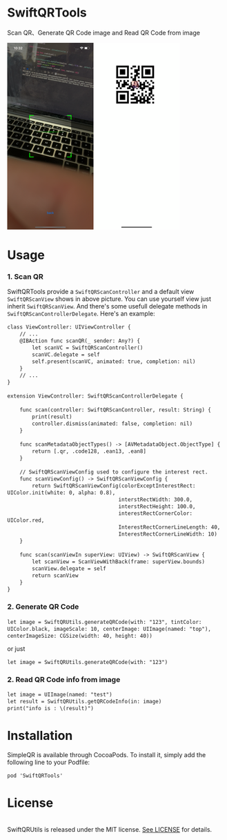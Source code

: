 # SwiftQRTools
Scan QR、Generate QR Code image and Read QR Code from image

<img src="https://raw.githubusercontent.com/archerLj/SwiftQRTools/master/pics/scanPage.PNG" width= "200"/><img src="https://raw.githubusercontent.com/archerLj/SwiftQRTools/master/pics/qrPage.PNG" width= "200"/>

# Usage
### 1. Scan QR
SwiftQRTools provide a `SwiftQRScanController` and a default view `SwiftQRScanView` shows in above picture. You can use yourself view just inherit `SwiftQRScanView`. And there's some usefull delegate methods in `SwiftQRScanControllerDelegate`. Here's an example:
```
class ViewController: UIViewController {
    // ...
    @IBAction func scanQR(_ sender: Any?) {
        let scanVC = SwiftQRScanController()
        scanVC.delegate = self
        self.present(scanVC, animated: true, completion: nil)
    }
    // ...
}

extension ViewController: SwiftQRScanControllerDelegate {
    
    func scan(controller: SwiftQRScanController, result: String) {
        print(result)
        controller.dismiss(animated: false, completion: nil)
    }
    
    func scanMetadataObjectTypes() -> [AVMetadataObject.ObjectType] {
        return [.qr, .code128, .ean13, .ean8]
    }
    
    // SwiftQRScanViewConfig used to configure the interest rect.
    func scanViewConfig() -> SwiftQRScanViewConfig {
        return SwiftQRScanViewConfig(colorExceptInterestRect: UIColor.init(white: 0, alpha: 0.8),
                                    interstRectWidth: 300.0,
                                    interstRectHeight: 100.0,
                                    interestRectCornerColor: UIColor.red,
                                    InterestRectCornerLineLength: 40,
                                    InterestRectCornerLineWidth: 10)
    }
    
    func scan(scanViewIn superView: UIView) -> SwiftQRScanView {
        let scanView = ScanViewWithBack(frame: superView.bounds)
        scanView.delegate = self
        return scanView
    }
}
```

### 2. Generate QR Code

```
let image = SwiftQRUtils.generateQRCode(with: "123", tintColor: UIColor.black, imageScale: 10, centerImage: UIImage(named: "top"), centerImageSize: CGSize(width: 40, height: 40)) 
```
or just
```
let image = SwiftQRUtils.generateQRCode(with: "123") 
```

### 2. Read QR Code info from image

```
let image = UIImage(named: "test")
let result = SwiftQRUtils.getQRCodeInfo(in: image)
print("info is : \(result)")
```


# Installation
SimpleQR is available through CocoaPods. To install it, simply add the following line to your Podfile:
```
pod 'SwiftQRTools'
```

# License
<br/>
SwiftQRUtils is released under the MIT license. <a href="https://github.com/archerLj/SwiftQRTools/blob/master/LICENSE">See LICENSE</a> for details.


